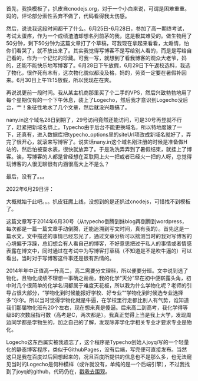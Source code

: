 首先，我换模板了，扒皮自cnodejs.org，对于一个小白来说，可谓是困难重重。妈的，评论部分索性丢弃不做了，代码看得我太伤感。

然后，说说我这段时间都干了什么。6月25日-6月28日，参加了高一期终考试，考试太蛋疼，作为一个成绩渣渣却想名列前茅的我，这是极其难受的。做生物用了50分钟，剩下50分钟为这篇文章打了个草稿，可我现在拿起来看看，太煽情，怕你们看哭了，就不放出来了。其实我觉得写博客不是写给别人看的，而是是写给自己看的，作为一个记忆的珍藏。可我一写，就想到了看我博客的观众大老爷，妈的，还能不能快乐地写博客了。6月28日下午放假，6月29日下午返校选科，我选了物化，很作死有木有，这次物化貌似都没及格，妈的，劳资一定要在暑假补回来。6月30日上午11:15放假，所以我现在在爽。

再说说更前一段时间。我从某主机商那里买了个二手的VPS，然后兴致勃勃地用了每个星期仅有的一个下午休息，装上了Logecho，然后我才意识到Logecho没后台，艹！象征性地水了几个文章，然后就没兴趣搞了。

nany.in这个域名28日到期了，29号访问竟然还能访问，可是30号再登就不行了，赶紧把新域名绑上。Typecho由于后台不能更换域名，所以特地度娘了一下，还真有，进入数据库把typecho\_options里的siteUrl项改成新域名就好了，弄完了很开心，就滚来写博客了。说实话nany.in这个域名刚注册的时候是准备做H站的，然后怕被查水表，很快就放弃了。于是洗洗弄弄到了暑假结束，就挂上了博客。诶，写博客的人都是曾经想在互联网上火一把或者已经火一把的人呀，总觉得玩博客的人很无聊很有内涵很高大上不是么？

最后，没有了。。。

2022年6月29日评：

大概就始于此吧。。。扒皮狂魔上线，没想到的是还扒过cnodejs，可惜找不到模板了。

这篇文章写于2014年6月30号（从typecho倒腾到妹blog再倒腾到wordpress，每次都是一篇一篇文章手动倒腾，还能追溯到写文时间，真有我的）。首先这是一篇水文，文中描述的事情已经忘光了，通过文章分析可以揣测当时的我对写博客的心境偏于浮躁，总幻想会有人看自己的博客，不好意思把过于私人的事情或者情感表露在博文中，同时通过在考试中为写博客打草稿（不知道是不是吹牛逼的）可以看出，当时对于写博客这件事还是很有热情的。

2014年年中正值高一升高二，高二需要分文理科，所以便要分班。文中说到选了物化，且物化成绩不理想一事确之凿凿，我的化学“天分”早在初中便崭露头角，初中时几个很简单的化学名词都属于难度天花板，所以我为什么学物化呢？老师的引导占很大部分，“学物化到时候能报好学校、好专业”“学物化到时候选专业选择多”尔尔。所以当时觉得学物化就是牛逼，在学校里行走都比别人有气势，谁知道我们那届物化班有20个左右，现在想来真是傻逼。后来高二到高考，我化学得等级B的次数屈指可数（高考是C，两次都是）。我真正觉得上当是我上大学，发现周边同学都是学物生的，加之自己的了解，发现除非学化学相关专业才要求专业是物化。

Logecho这东西属实被我遗忘了，这个程序是Typecho创始人joyqi写的一个轻量化的静态博客程序，类似于GithubPages，没有后端，写完便可直接发布。当然这只是我在百度过后回想起来的，况且百度所提供的信息也不是那么多，也无法窥见当时的Logecho是何种模样（或许就没有，单纯的是一个后端引擎），不过我找到了joyqi的github，代码仍在，[戳我去围观](https://github.com/joyqi/logecho)。
<!-- ##{"timestamp":1404057600}## -->